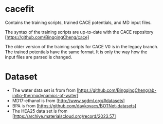 # cacefit

Contains the training scripts, trained CACE potentials, and MD input files.

The syntax of the training scripts are up-to-date with the CACE repository [https://github.com/BingqingCheng/cace]

The older version of the training scripts for CACE V0 is in the legacy branch. The trained potentials have the same format. It is only the way how the input files are parsed is changed.

# Dataset

- The water data set is from from [https://github.com/BingqingCheng/ab-initio-thermodynamics-of-water]
- MD17-ethanol is from [http://www.sgdml.org/#datasets]
- BPA is from [https://github.com/davkovacs/BOTNet-datasets]
- The HEA25 data set is from [https://archive.materialscloud.org/record/2023.57]
